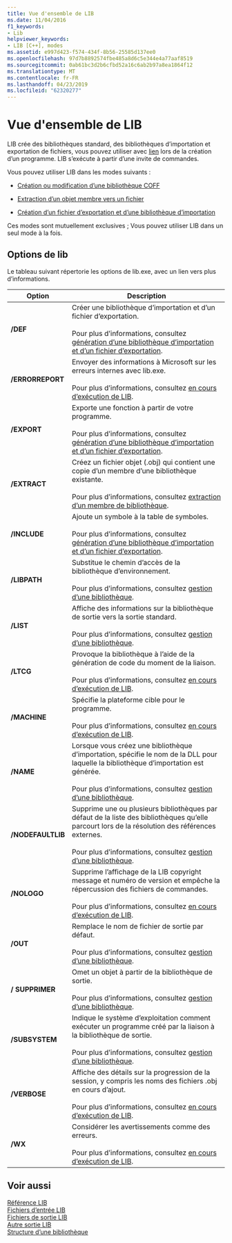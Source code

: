 ```yaml
---
title: Vue d'ensemble de LIB
ms.date: 11/04/2016
f1_keywords:
- Lib
helpviewer_keywords:
- LIB [C++], modes
ms.assetid: e997d423-f574-434f-8b56-25585d137ee0
ms.openlocfilehash: 97d7b8892574fbe485a8d6c5e344e4a77aaf8519
ms.sourcegitcommit: 0ab61bc3d2b6cfbd52a16c6ab2b97a8ea1864f12
ms.translationtype: MT
ms.contentlocale: fr-FR
ms.lasthandoff: 04/23/2019
ms.locfileid: "62320277"
---
```

# <a name="overview-of-lib"></a>Vue d'ensemble de LIB

LIB crée des bibliothèques standard, des bibliothèques d’importation et exportation de fichiers, vous pouvez utiliser avec [lien](linker-options.md) lors de la création d’un programme. LIB s’exécute à partir d’une invite de commandes.

Vous pouvez utiliser LIB dans les modes suivants :

- [Création ou modification d’une bibliothèque COFF](managing-a-library.md)

- [Extraction d’un objet membre vers un fichier](extracting-a-library-member.md)

- [Création d’un fichier d’exportation et d’une bibliothèque d’importation](working-with-import-libraries-and-export-files.md)

Ces modes sont mutuellement exclusives ; Vous pouvez utiliser LIB dans un seul mode à la fois.

## <a name="lib-options"></a>Options de lib

Le tableau suivant répertorie les options de lib.exe, avec un lien vers plus d’informations.

|Option|Description|
|-|-|
|**/DEF**|Créer une bibliothèque d’importation et d’un fichier d’exportation.<br/><br/>Pour plus d’informations, consultez [génération d’une bibliothèque d’importation et d’un fichier d’exportation](building-an-import-library-and-export-file.md).|
|**/ERRORREPORT**|   Envoyer des informations à Microsoft sur les erreurs internes avec lib.exe.<br/><br/>Pour plus d’informations, consultez [en cours d’exécution de LIB](running-lib.md).|
|**/EXPORT**|   Exporte une fonction à partir de votre programme.<br/><br/>Pour plus d’informations, consultez [génération d’une bibliothèque d’importation et d’un fichier d’exportation](building-an-import-library-and-export-file.md).|
|**/EXTRACT**|   Créez un fichier objet (.obj) qui contient une copie d’un membre d’une bibliothèque existante.<br/><br/>Pour plus d’informations, consultez [extraction d’un membre de bibliothèque](extracting-a-library-member.md).|
|**/INCLUDE**|   Ajoute un symbole à la table de symboles.<br/><br/>Pour plus d’informations, consultez [génération d’une bibliothèque d’importation et d’un fichier d’exportation](building-an-import-library-and-export-file.md).|
|**/LIBPATH**|   Substitue le chemin d’accès de la bibliothèque d’environnement.<br/><br/>Pour plus d’informations, consultez [gestion d’une bibliothèque](managing-a-library.md).|
|**/LIST**|   Affiche des informations sur la bibliothèque de sortie vers la sortie standard.<br/><br/>Pour plus d’informations, consultez [gestion d’une bibliothèque](managing-a-library.md).|
|**/LTCG**|   Provoque la bibliothèque à l’aide de la génération de code du moment de la liaison.<br/><br/>Pour plus d’informations, consultez [en cours d’exécution de LIB](running-lib.md).|
|**/MACHINE**|   Spécifie la plateforme cible pour le programme.<br/><br/>Pour plus d’informations, consultez [en cours d’exécution de LIB](running-lib.md).|
|**/NAME**|   Lorsque vous créez une bibliothèque d’importation, spécifie le nom de la DLL pour laquelle la bibliothèque d’importation est générée.<br/><br/>Pour plus d’informations, consultez [gestion d’une bibliothèque](managing-a-library.md).|
|**/NODEFAULTLIB**|   Supprime une ou plusieurs bibliothèques par défaut de la liste des bibliothèques qu’elle parcourt lors de la résolution des références externes.<br/><br/>Pour plus d’informations, consultez [gestion d’une bibliothèque](managing-a-library.md).|
|**/NOLOGO**|   Supprime l’affichage de la LIB copyright message et numéro de version et empêche la répercussion des fichiers de commandes.<br/><br/>Pour plus d’informations, consultez [en cours d’exécution de LIB](running-lib.md).|
|**/OUT**|   Remplace le nom de fichier de sortie par défaut.<br/><br/>Pour plus d’informations, consultez [gestion d’une bibliothèque](managing-a-library.md).|
|**/ SUPPRIMER**|   Omet un objet à partir de la bibliothèque de sortie.<br/><br/>Pour plus d’informations, consultez [gestion d’une bibliothèque](managing-a-library.md).|
|**/SUBSYSTEM**|   Indique le système d’exploitation comment exécuter un programme créé par la liaison à la bibliothèque de sortie.<br/><br/>Pour plus d’informations, consultez [gestion d’une bibliothèque](managing-a-library.md).|
|**/VERBOSE**|   Affiche des détails sur la progression de la session, y compris les noms des fichiers .obj en cours d’ajout.<br/><br/>Pour plus d’informations, consultez [en cours d’exécution de LIB](running-lib.md).|
|**/WX**|   Considérer les avertissements comme des erreurs.<br/><br/>Pour plus d’informations, consultez [en cours d’exécution de LIB](running-lib.md).|

## <a name="see-also"></a>Voir aussi

[Référence LIB](lib-reference.md)<br/>
[Fichiers d’entrée LIB](lib-input-files.md)<br/>
[Fichiers de sortie LIB](lib-output-files.md)<br/>
[Autre sortie LIB](other-lib-output.md)<br/>
[Structure d’une bibliothèque](structure-of-a-library.md)

